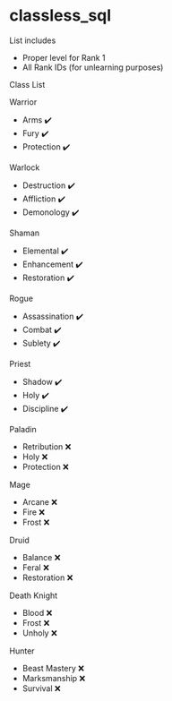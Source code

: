 # classless_sql

List includes
- Proper level for Rank 1
- All Rank IDs (for unlearning purposes)


Class List

Warrior
- Arms ✔️
- Fury ✔️
- Protection ✔️

Warlock
- Destruction ✔️
- Affliction ✔️
- Demonology ✔️

Shaman
- Elemental ✔️
- Enhancement ✔️
- Restoration ✔️

Rogue
- Assassination ✔️
- Combat ✔️
- Sublety ✔️

Priest
- Shadow ✔️
- Holy ✔️
- Discipline ✔️

Paladin
- Retribution ❌
- Holy ❌
- Protection ❌

Mage
- Arcane ❌
- Fire ❌
- Frost ❌

Druid
- Balance ❌
- Feral ❌
- Restoration ❌

Death Knight
- Blood ❌
- Frost ❌
- Unholy ❌

Hunter
- Beast Mastery ❌
- Marksmanship ❌
- Survival ❌

